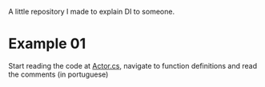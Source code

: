 A little repository I made to explain DI to someone.

# Example 01

Start reading the code at [Actor.cs](./Assets/Example01/Actor.cs), navigate to function definitions and read the comments (in portuguese)
